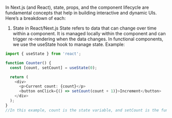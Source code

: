 In Next.js (and React), state, props, and the component lifecycle are fundamental concepts that help in building interactive and dynamic UIs. Here’s a breakdown of each:

1. State in React/Next.js
State refers to data that can change over time within a component.
It is managed locally within the component and can trigger re-rendering when the data changes.
In functional components, we use the useState hook to manage state.
Example:



```ts
import { useState } from 'react';

function Counter() {
  const [count, setCount] = useState(0);

  return (
    <div>
      <p>Current count: {count}</p>
      <button onClick={() => setCount(count + 1)}>Increment</button>
    </div>
  );
}
//In this example, count is the state variable, and setCount is the function to update the state. Every time the button is clicked, the state is updated, and the component re-renders to show the new value.
